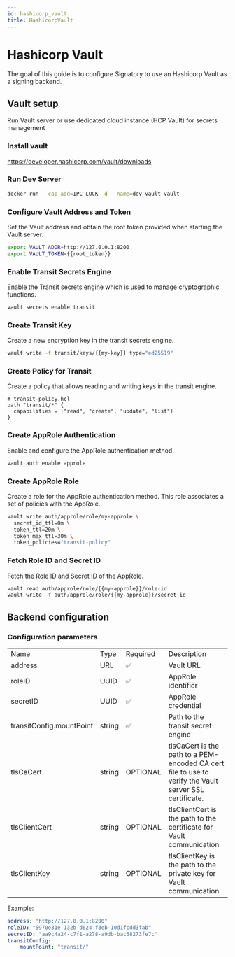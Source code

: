 ```yaml
---
id: hashicorp_vault
title: HashicorpVault
---
```


# Hashicorp Vault

The goal of this guide is to configure Signatory to use an Hashicorp Vault as a signing backend.

## **Vault setup**

Run Vault server or use dedicated cloud instance (HCP Vault) for secrets management

### **Install vault**

https://developer.hashicorp.com/vault/downloads

### **Run Dev Server**

```sh
docker run --cap-add=IPC_LOCK -d --name=dev-vault vault
```

### **Configure Vault Address and Token**

Set the Vault address and obtain the root token provided when starting the Vault server.

```sh
export VAULT_ADDR=http://127.0.0.1:8200
export VAULT_TOKEN={{root_token}}
```

### **Enable Transit Secrets Engine**

Enable the Transit secrets engine which is used to manage cryptographic functions.

```sh
vault secrets enable transit
```

### **Create Transit Key**

Create a new encryption key in the transit secrets engine.

```sh
vault write -f transit/keys/{{my-key}} type="ed25519"
```

### **Create Policy for Transit**

Create a policy that allows reading and writing keys in the transit engine.

```hcl
# transit-policy.hcl
path "transit/*" {
  capabilities = ["read", "create", "update", "list"]
}
```

### **Create AppRole Authentication**

Enable and configure the AppRole authentication method.

```sh
vault auth enable approle
```

### **Create AppRole Role**

Create a role for the AppRole authentication method. This role associates a set of policies with the AppRole.

```sh
vault write auth/approle/role/my-approle \
  secret_id_ttl=0m \
  token_ttl=20m \
  token_max_ttl=30m \
  token_policies="transit-policy"

```

### **Fetch Role ID and Secret ID**

Fetch the Role ID and Secret ID of the AppRole.

```sh
vault read auth/approle/role/{{my-approle}}/role-id
vault write -f auth/approle/role/{{my-approle}}/secret-id
```

## **Backend configuration**

### **Configuration parameters**

|||||
|--- |--- |--- |--- |
|Name|Type|Required|Description|
|address|URL|✅|Vault URL|
|roleID|UUID|✅|AppRole identifier|
|secretID|UUID|✅|AppRole credential|
|transitConfig.mountPoint|string|✅|Path to the transit secret engine|
|tlsCaCert|string|OPTIONAL|tlsCaCert is the path to a PEM-encoded CA cert file to use to verify the Vault server SSL certificate.|
|tlsClientCert|string|OPTIONAL|tlsClientCert is the path to the certificate for Vault communication|
|tlsClientKey|string|OPTIONAL|tlsClientKey is the path to the private key for Vault communication|


Example:

```yaml
address: "http://127.0.0.1:8200"
roleID: "5970e31e-132b-d624-f3eb-10d1fcdd3fab"
secretID: "aa9c4a24-c7f1-a278-a9db-bac58273fe7c"
transitConfig:
    mountPoint: "transit/"
```

